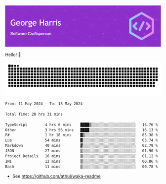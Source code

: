 ![img](./assets/github-header.png)

Hello! :wave:

<div align="center">
  <img  src="https://github.com/1999AZZAR/1999AZZAR/blob/readme/resources/img/grid-snake.svg" alt="snake" />
</div>

<!--START_SECTION:waka-->

```txt
From: 11 May 2024 - To: 18 May 2024

Total Time: 20 hrs 31 mins

TypeScript        4 hrs 6 mins    ████▒░░░░░░░░░░░░░░░░░░░░   16.76 %
Other             3 hrs 56 mins   ████░░░░░░░░░░░░░░░░░░░░░   16.13 %
F#                1 hr 18 mins    █▒░░░░░░░░░░░░░░░░░░░░░░░   05.38 %
Lua               54 mins         █░░░░░░░░░░░░░░░░░░░░░░░░   03.74 %
Markdown          40 mins         ▓░░░░░░░░░░░░░░░░░░░░░░░░   02.79 %
JSON              27 mins         ▒░░░░░░░░░░░░░░░░░░░░░░░░   01.90 %
Project Details   16 mins         ▒░░░░░░░░░░░░░░░░░░░░░░░░   01.12 %
INI               12 mins         ▒░░░░░░░░░░░░░░░░░░░░░░░░   00.86 %
Bash              11 mins         ▒░░░░░░░░░░░░░░░░░░░░░░░░   00.78 %
```

<!--END_SECTION:waka-->

- See <https://github.com/athul/waka-readme>
